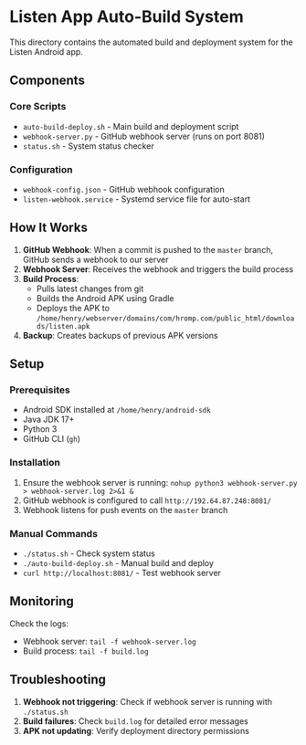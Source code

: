 # Listen App Auto-Build System

This directory contains the automated build and deployment system for the Listen Android app.

## Components

### Core Scripts
- `auto-build-deploy.sh` - Main build and deployment script
- `webhook-server.py` - GitHub webhook server (runs on port 8081)
- `status.sh` - System status checker

### Configuration
- `webhook-config.json` - GitHub webhook configuration
- `listen-webhook.service` - Systemd service file for auto-start

## How It Works

1. **GitHub Webhook**: When a commit is pushed to the `master` branch, GitHub sends a webhook to our server
2. **Webhook Server**: Receives the webhook and triggers the build process
3. **Build Process**: 
   - Pulls latest changes from git
   - Builds the Android APK using Gradle
   - Deploys the APK to `/home/henry/webserver/domains/com/hromp.com/public_html/downloads/listen.apk`
4. **Backup**: Creates backups of previous APK versions

## Setup

### Prerequisites
- Android SDK installed at `/home/henry/android-sdk`
- Java JDK 17+
- Python 3
- GitHub CLI (`gh`)

### Installation
1. Ensure the webhook server is running: `nohup python3 webhook-server.py > webhook-server.log 2>&1 &`
2. GitHub webhook is configured to call `http://192.64.87.248:8081/`
3. Webhook listens for push events on the `master` branch

### Manual Commands
- `./status.sh` - Check system status
- `./auto-build-deploy.sh` - Manual build and deploy
- `curl http://localhost:8081/` - Test webhook server

## Monitoring

Check the logs:
- Webhook server: `tail -f webhook-server.log`
- Build process: `tail -f build.log`

## Troubleshooting

1. **Webhook not triggering**: Check if webhook server is running with `./status.sh`
2. **Build failures**: Check `build.log` for detailed error messages
3. **APK not updating**: Verify deployment directory permissions
